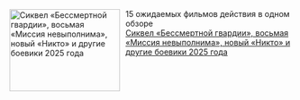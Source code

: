 <!--2025-02-19 15:30:03-->
<div class="yb">
  <div class="rss smaller1 kino_teatr"><a href="https://www.kino-teatr.ru/blog/y2025/2-19/2010/" title="Сиквел «Бессмертной гвардии», восьмая «Миссия невыполнима», новый «Никто» и другие боевики 2025 года"><img src="https://www.kino-teatr.ru/blog/0/1/2010/poster.jpg" width="196" height="147" align="left" hspace="5" style="margin: 0px 10px 0px 5px" alt="Сиквел «Бессмертной гвардии», восьмая «Миссия невыполнима», новый «Никто» и другие боевики 2025 года"/></a>15 ожидаемых фильмов действия в одном обзоре <br><a class="light" href="https://www.kino-teatr.ru/blog/y2025/2-19/2010/">Сиквел «Бессмертной гвардии», восьмая «Миссия невыполнима», новый «Никто» и другие боевики 2025 года</a></div>
</div>
